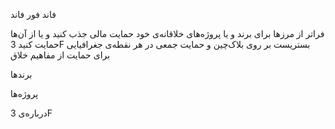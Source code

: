 فاند فور فاند

فراتر از مرزها برای برند و یا پروژه‌های خلاقانه‌‌ی خود حمایت مالی جذب کنید و یا از آن‌ها حمایت کنید
3F بستریست بر روی بلاک‌چین و حمایت جمعی در هر نقطه‌ی جغرافیایی برای حمایت از مفاهیم خلاق


برند‌ها

پروژه‌ها

درباره‌ی 3F
